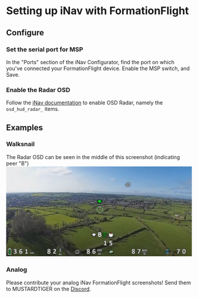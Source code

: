 # Setting up iNav with FormationFlight

## Configure

### Set the serial port for MSP

In the "Ports" section of the iNav Configurator, find the port on which you've connected your FormationFlight device. Enable the MSP switch, and Save.


### Enable the Radar OSD

Follow the [iNav documentation](https://github.com/iNavFlight/inav/wiki/OSD-Hud-and-ESP32-radars) to enable OSD Radar, namely the `osd_hud_radar_` items.

## Examples

### Walksnail

The Radar OSD can be seen in the middle of this screenshot (indicating peer "B")
![ArduPilot Radar Screenshot](/assets/images/walksnail_and_inav.PNG)

### Analog

Please contribute your analog iNav FormationFlight screenshots! Send them to MUSTARDTIGER on the [Discord](https://discord.gg/npaX3VxQjh).
